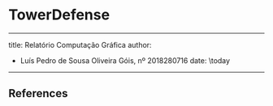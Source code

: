 # TowerDefense

---
title: Relatório Computação Gráfica
author:
  - Luís Pedro de Sousa Oliveira Góis, nº 2018280716
date: \today
---

## References
